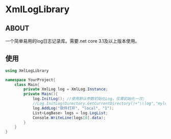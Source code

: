 # XmlLogLibrary

## ABOUT

一个简单易用的log日志记录库。需要.net core 3.1及以上版本使用。

## 使用

```csharp
using XmlLogLibrary

namespace YourProject{
	class Main{
		private XmlLog log = XmlLog.Instance;
		private Main(){
			log.InitLog(); //使用默认参数初始化Log，仅需初始化一次;
			//Log.InitLog(Directory.GetCurrentDirectory()+"\\log","mylog",1024*1024); 自定义log位置、名称和大小
			log.AddLog("软件打开", "local", "1");
			List<LogBase> logs = log.LogList;
			Console.WriteLine(logs[0].data);
		}
	}
}
```
